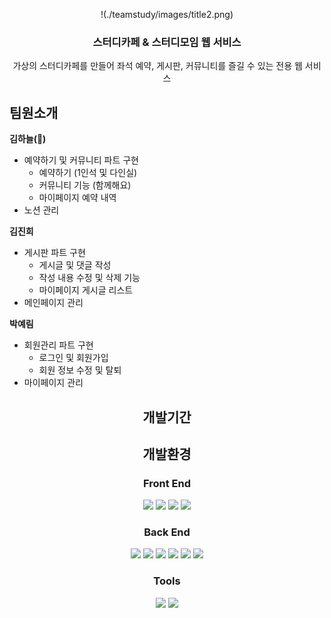 <div align=center>

!(./teamstudy/images/title2.png)

### 스터디카페 & 스터디모임 웹 서비스
가상의 스터디카페를 만들어 좌석 예약, 게시판, 커뮤니티를 즐길 수 있는 전용 웹 서비스
</div>

## 팀원소개 

<strong> 김하늘(👑) </strong>
* 예약하기 및 커뮤니티 파트 구현
  - 예약하기 (1인석 및 다인실)
  - 커뮤니티 기능 (함께해요)
  - 마이페이지 예약 내역
* 노션 관리


<strong> 김진희 </strong>
* 게시판 파트 구현
  - 게시글 및 댓글 작성
  - 작성 내용 수정 및 삭제 기능
  - 마이페이지 게시글 리스트
* 메인페이지 관리


<strong> 박예림 </strong>
* 회원관리 파트 구현
  - 로그인 및 회원가입
  - 회원 정보 수정 및 탈퇴
* 마이페이지 관리

<div align=center>
  
## 개발기간

## 개발환경
### Front End
<img src="https://img.shields.io/badge/javascript-F7DF1E?style=for-the-badge&logo=javascript&logoColor=white"> 
<img src="https://img.shields.io/badge/html5-E34F26?style=for-the-badge&logo=html5&logoColor=white"> 
<img src="https://img.shields.io/badge/css3-1572B6?style=for-the-badge&logo=css3&logoColor=white">
<img src="https://img.shields.io/badge/Bootstrap-7952B3?style=for-the-badge&logo=Bootstrap&logoColor=white">

### Back End
<img src="https://img.shields.io/badge/JAVA-007396?style=for-the-badge&logo=java&logoColor=white">
<img src="https://img.shields.io/badge/MySQL-4479A1?style=for-the-badge&logo=MySQL&logoColor=white">
<img src="https://img.shields.io/badge/php-777BB4?style=for-the-badge&logo=php&logoColor=white">
<img src="https://img.shields.io/badge/phpMyAdmin-6C78AF?style=for-the-badge&logo=phpMyAdmin&logoColor=white">
<img src="https://img.shields.io/badge/Apache-D22128?style=for-the-badge&logo=Apache&logoColor=white">
<img src="https://img.shields.io/badge/android-3DDC84?style=for-the-badge&logo=android&logoColor=white">

### Tools
<img src="https://img.shields.io/badge/notion-000000?style=for-the-badge&logo=notion&logoColor=white">
<img src="https://img.shields.io/badge/GitHub-181717?style=for-the-badge&logo=GitHub&logoColor=white">

</div>
